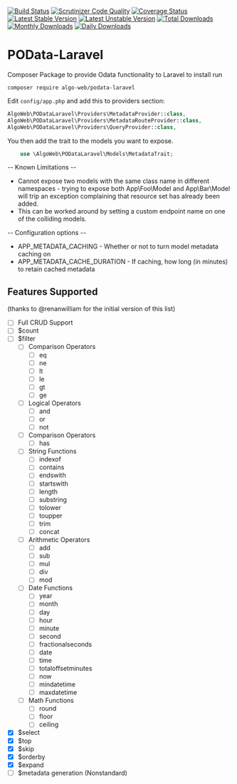 [![Build Status](https://travis-ci.org/Algo-Web/POData-Laravel.svg?branch=master)](https://travis-ci.org/Algo-Web/POData-Laravel)
[![Scrutinizer Code Quality](https://scrutinizer-ci.com/g/Algo-Web/POData-Laravel/badges/quality-score.png?b=master)](https://scrutinizer-ci.com/g/Algo-Web/POData-Laravel/?branch=master)
[![Coverage Status](https://coveralls.io/repos/github/Algo-Web/POData-Laravel/badge.svg?branch=master)](https://coveralls.io/github/Algo-Web/POData-Laravel?branch=master)
[![Latest Stable Version](https://poser.pugx.org/algo-web/podata-laravel/v/stable)](https://packagist.org/packages/algo-web/podata-laravel)
[![Latest Unstable Version](https://poser.pugx.org/algo-web/podata-laravel/v/unstable)](https://packagist.org/packages/algo-web/podata-laravel)
[![Total Downloads](https://poser.pugx.org/algo-web/podata-laravel/downloads)](https://packagist.org/packages/algo-web/podata-laravel)
[![Monthly Downloads](https://poser.pugx.org/algo-web/podata-laravel/d/monthly)](https://packagist.org/packages/algo-web/podata-laravel)
[![Daily Downloads](https://poser.pugx.org/algo-web/podata-laravel/d/daily)](https://packagist.org/packages/algo-web/podata-laravel)

# POData-Laravel
Composer Package to provide Odata functionality to Laravel
to install run
```
composer require algo-web/podata-laravel
```

Edit `config/app.php` and add this to providers section:

```php
AlgoWeb\PODataLaravel\Providers\MetadataProvider::class,
AlgoWeb\PODataLaravel\Providers\MetadataRouteProvider::class,
AlgoWeb\PODataLaravel\Providers\QueryProvider::class,
```

You then add the trait to the models you want to expose.

```php
    use \AlgoWeb\PODataLaravel\Models\MetadataTrait;
```

-- Known Limitations --

* Cannot expose two models with the same class name in different
namespaces - trying to expose both App\Foo\Model and App\Bar\Model
will trip an exception complaining that resource set has already been
added.
* This can be worked around by setting a custom endpoint name on one
of the colliding models.

-- Configuration options --
* APP_METADATA_CACHING - Whether or not to turn model metadata caching on
* APP_METADATA_CACHE_DURATION - If caching, how long (in minutes) to
retain cached metadata


## Features Supported

(thanks to @renanwilliam for the initial version of this list)

* [ ] Full CRUD Support
* [ ] $count
* [ ] $filter
  * [ ] Comparison Operators
    * [ ] eq
    * [ ] ne
    * [ ] lt
    * [ ] le
    * [ ] gt
    * [ ] ge
  * [ ] Logical Operators
    * [ ] and
    * [ ] or
    * [ ] not
  * [ ] Comparison Operators
    * [ ] has
  * [ ] String Functions
    * [ ] indexof
    * [ ] contains
    * [ ] endswith
    * [ ] startswith
    * [ ] length
    * [ ] substring
    * [ ] tolower
    * [ ] toupper
    * [ ] trim
    * [ ] concat
  * [ ] Arithmetic Operators
    * [ ] add
    * [ ] sub
    * [ ] mul
    * [ ] div
    * [ ] mod
  * [ ] Date Functions
    * [ ] year
    * [ ] month
    * [ ] day
    * [ ] hour
    * [ ] minute
    * [ ] second
    * [ ] fractionalseconds
    * [ ] date
    * [ ] time
    * [ ] totaloffsetminutes
    * [ ] now
    * [ ] mindatetime
    * [ ] maxdatetime
  * [ ] Math Functions
    * [ ] round
    * [ ] floor
    * [ ] ceiling
* [x] $select
* [x] $top
* [x] $skip
* [x] $orderby
* [x] $expand
* [ ] $metadata generation (Nonstandard)